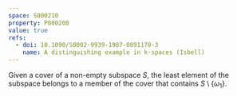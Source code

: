 ```yaml
---
space: S000210
property: P000208
value: true
refs:
  - doi: 10.1090/S0002-9939-1987-0891170-3
    name: A distinguishing example in k-spaces (Isbell)
---
```


Given a cover of a
non-empty subspace $S$, the least element of the subspace belongs to
a member of the cover that contains $S\setminus\{\omega_1\}$.

